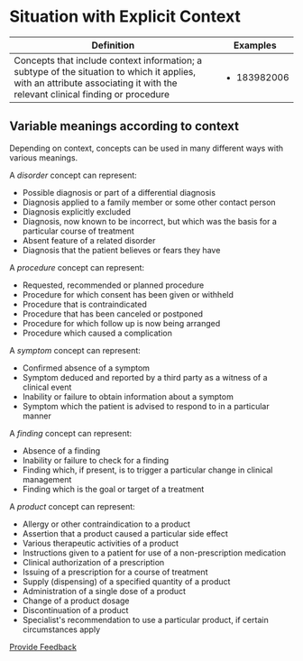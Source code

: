 # Situation with Explicit Context

| Definition                                                                                                                                                                  | Examples                                                                                                                                                                                                                                                                                   |
| --------------------------------------------------------------------------------------------------------------------------------------------------------------------------- | ------------------------------------------------------------------------------------------------------------------------------------------------------------------------------------------------------------------------------------------------------------------------------------------ |
| Concepts that include context information; a subtype of the situation to which it applies, with an attribute associating it with the relevant clinical finding or procedure | <ul><li>183982006 <mark style="color:blue;">|</mark> Herniotomy planned (situation) <mark style="color:blue;">|</mark> </li><li>1269455000 <mark style="color:blue;">|</mark> Caregiver able to administer subcutaneous injection (situation) <mark style="color:blue;">|</mark></li></ul> |

## Variable meanings according to context

Depending on context, concepts can be used in many different ways with various meanings.

A _disorder_ concept can represent:

* Possible diagnosis or part of a differential diagnosis
* Diagnosis applied to a family member or some other contact person
* Diagnosis explicitly excluded
* Diagnosis, now known to be incorrect, but which was the basis for a particular course of treatment
* Absent feature of a related disorder
* Diagnosis that the patient believes or fears they have

A _procedure_ concept can represent:

* Requested, recommended or planned procedure
* Procedure for which consent has been given or withheld
* Procedure that is contraindicated
* Procedure that has been canceled or postponed
* Procedure for which follow up is now being arranged
* Procedure which caused a complication

A _symptom_ concept can represent:

* Confirmed absence of a symptom
* Symptom deduced and reported by a third party as a witness of a clinical event
* Inability or failure to obtain information about a symptom
* Symptom which the patient is advised to respond to in a particular manner

A _finding_ concept can represent:

* Absence of a finding
* Inability or failure to check for a finding
* Finding which, if present, is to trigger a particular change in clinical management
* Finding which is the goal or target of a treatment

A _product_ concept can represent:

* Allergy or other contraindication to a product
* Assertion that a product caused a particular side effect
* Various therapeutic activities of a product
* Instructions given to a patient for use of a non-prescription medication
* Clinical authorization of a prescription
* Issuing of a prescription for a course of treatment
* Supply (dispensing) of a specified quantity of a product
* Administration of a single dose of a product
* Change of a product dosage
* Discontinuation of a product
* Specialist's recommendation to use a particular product, if certain circumstances apply






<a href="https://docs.google.com/forms/d/e/1FAIpQLScTmbZIf0UEQwYDkY27EEWBkaiYkHSbR0_9DmFrMLXoQLyL7Q/viewform?usp=pp_url&entry.1767247133=SCT+Editorial+Guide&entry.670899847=Situation%20with%20Explicit%20Context" class="button primary">Provide Feedback</a>
